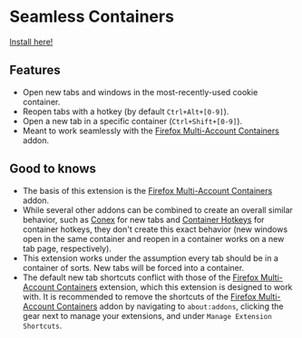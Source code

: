 # Seamless Containers
[Install here!](https://addons.mozilla.org/en-US/firefox/addon/seamless-containers/)

## Features
* Open new tabs and windows in the most-recently-used cookie container.
* Reopen tabs with a hotkey (by default `Ctrl+Alt+[0-9]`).
* Open a new tab in a specific container (`Ctrl+Shift+[0-9]`).
* Meant to work seamlessly with the [Firefox Multi-Account Containers](https://addons.mozilla.org/en-US/firefox/addon/multi-account-containers/) addon.

## Good to knows
* The basis of this extension is the [Firefox Multi-Account Containers](https://addons.mozilla.org/en-US/firefox/addon/multi-account-containers/) addon.
* While several other addons can be combined to create an overall similar behavior, such as [Conex](https://addons.mozilla.org/en-US/firefox/addon/conex/) for new tabs and [Container Hotkeys](https://addons.mozilla.org/en-US/firefox/addon/container-hotkeys/) for container hotkeys, they don't create this exact behavior (new windows open in the same container and reopen in a container works on a new tab page, respectively).
* This extension works under the assumption every tab should be in a container of sorts. New tabs will be forced into a container.
* The default new tab shortcuts conflict with those of the [Firefox Multi-Account Containers](https://addons.mozilla.org/en-US/firefox/addon/multi-account-containers/) extension, which this extension is designed to work with. It is recommended to remove the shortcuts of the [Firefox Multi-Account Containers](https://addons.mozilla.org/en-US/firefox/addon/multi-account-containers/) addon by navigating to `about:addons`, clicking the gear next to manage your extensions, and under `Manage Extension Shortcuts`.